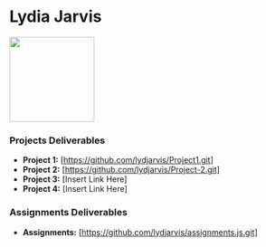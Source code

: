 # Lydia Jarvis
<img src="./assets/lydia.jpeg" style="width:150px;"/>

### Projects Deliverables
- **Project 1:** [https://github.com/lydjarvis/Project1.git]
- **Project 2:** [https://github.com/lydjarvis/Project-2.git]
- **Project 3:** [Insert Link Here]
- **Project 4:** [Insert Link Here]

### Assignments Deliverables
- **Assignments:** [https://github.com/lydjarvis/assignments.js.git]








